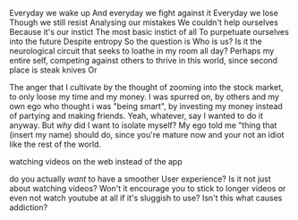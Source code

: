 Everyday we wake up
And everyday we fight against it
Everyday we lose
Though we still resist
Analysing our mistakes
We couldn't help ourselves
Because it's our instict
The most basic instict of all
To purpetuate ourselves into the future
Despite entropy 
So the question is
Who is us?
Is it the neurological circuit that seeks to loathe in my room all day?
Perhaps my entire self, competing against others to thrive in this world, since second place is steak knives
Or 

The anger that I cultivate by the thought of zooming into the stock market, to only  loose my time and my money. I was spurred on, by others and my own ego who thought i was "being smart", by investing my money instead of partying and making friends. Yeah, whatever, say I wanted to do it anyway. But *why* did I want to isolate myself? My ego told me "thing that (insert my name) should do, since you're mature now and your not an idiot like the rest of the world.

watching videos on the web instead of the app

do you actually *want* to have a smoother User experience?
Is it not just about watching videos?
Won't it encourage you to stick to longer videos or even not watch youtube at all if it's sluggish to use?
Isn't this what causes addiction?